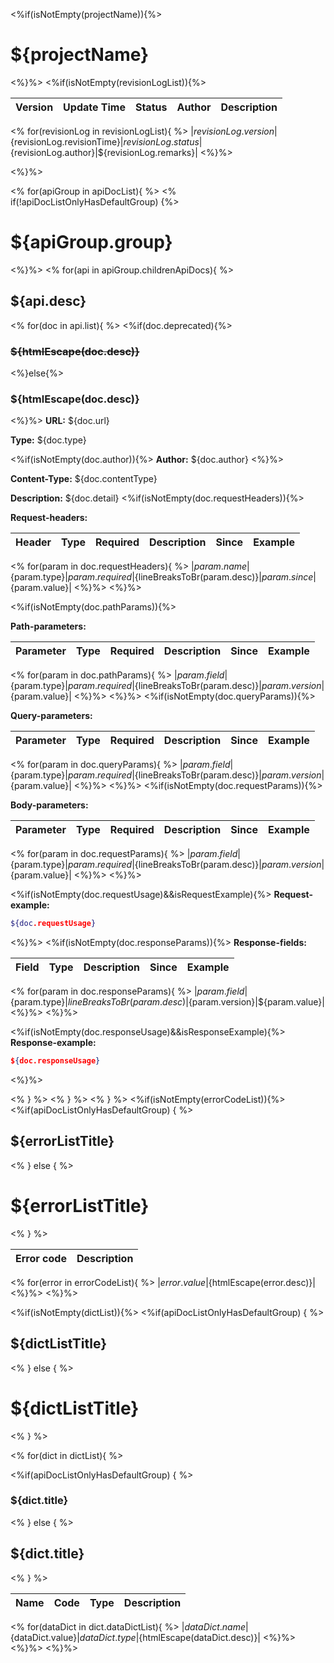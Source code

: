 <%if(isNotEmpty(projectName)){%>
# ${projectName}
<%}%>
<%if(isNotEmpty(revisionLogList)){%>

| Version | Update Time | Status | Author | Description |
|---------|-------------|--------|--------|-------------|
<%
for(revisionLog in revisionLogList){
%>
|${revisionLog.version}|${revisionLog.revisionTime}|${revisionLog.status}|${revisionLog.author}|${revisionLog.remarks}|
<%}%>

<%}%>


<%
for(apiGroup in apiDocList){
%>
<%
if(!apiDocListOnlyHasDefaultGroup) {%>
# ${apiGroup.group}
<%}%>
<%
for(api in apiGroup.childrenApiDocs){
%>
## ${api.desc}
<%
for(doc in api.list){
%>
<%if(doc.deprecated){%>
### ~~${htmlEscape(doc.desc)}~~
<%}else{%>
### ${htmlEscape(doc.desc)}
<%}%>
**URL:** ${doc.url}

**Type:** ${doc.type}

<%if(isNotEmpty(doc.author)){%>
**Author:** ${doc.author}
<%}%>

**Content-Type:** ${doc.contentType}

**Description:** ${doc.detail}
<%if(isNotEmpty(doc.requestHeaders)){%>

**Request-headers:**

| Header | Type | Required | Description | Since | Example |
|--------|------|----------|-------------|-------|---------|
<%
for(param in doc.requestHeaders){
%>
|${param.name}|${param.type}|${param.required}|${lineBreaksToBr(param.desc)}|${param.since}|${param.value}|
<%}%>
<%}%>

<%if(isNotEmpty(doc.pathParams)){%>

**Path-parameters:**

| Parameter | Type | Required | Description | Since | Example |
|-----------|------|----------|-------------|-------|---------|
<%
for(param in doc.pathParams){
%>
|${param.field}|${param.type}|${param.required}|${lineBreaksToBr(param.desc)}|${param.version}|${param.value}|
<%}%>
<%}%>
<%if(isNotEmpty(doc.queryParams)){%>

**Query-parameters:**

| Parameter | Type | Required | Description | Since | Example |
|-----------|------|----------|-------------|-------|---------|
<%
for(param in doc.queryParams){
%>
|${param.field}|${param.type}|${param.required}|${lineBreaksToBr(param.desc)}|${param.version}|${param.value}|
<%}%>
<%}%>
<%if(isNotEmpty(doc.requestParams)){%>

**Body-parameters:**

| Parameter | Type | Required | Description | Since | Example |
|-----------|------|----------|-------------|-------|---------|
<%
for(param in doc.requestParams){
%>
|${param.field}|${param.type}|${param.required}|${lineBreaksToBr(param.desc)}|${param.version}|${param.value}|
<%}%>
<%}%>

<%if(isNotEmpty(doc.requestUsage)&&isRequestExample){%>
**Request-example:**
```bash
${doc.requestUsage}
```
<%}%>
<%if(isNotEmpty(doc.responseParams)){%>
**Response-fields:**

| Field | Type | Description | Since | Example |
|-------|------|-------------|-------|---------|
<%
for(param in doc.responseParams){
%>
|${param.field}|${param.type}|${lineBreaksToBr(param.desc)}|${param.version}|${param.value}|
<%}%>
<%}%>

<%if(isNotEmpty(doc.responseUsage)&&isResponseExample){%>
**Response-example:**
```json
${doc.responseUsage}
```
<%}%>

<% } %>
<% } %>
<% } %>
<%if(isNotEmpty(errorCodeList)){%>
<%if(apiDocListOnlyHasDefaultGroup) { %>
## ${errorListTitle}
<% } else { %>
# ${errorListTitle}
<% } %>

| Error code | Description |
|------------|-------------|
<%
for(error in errorCodeList){
%>
|${error.value}|${htmlEscape(error.desc)}|
<%}%>
<%}%>

<%if(isNotEmpty(dictList)){%>
<%if(apiDocListOnlyHasDefaultGroup) { %>
## ${dictListTitle}
<% } else { %>
# ${dictListTitle}
<% } %>

<%
for(dict in dictList){
%>

<%if(apiDocListOnlyHasDefaultGroup) { %>
### ${dict.title}
<% } else { %>
## ${dict.title}
<% } %>

| Name | Code | Type | Description |
|------|------|------|-------------|
<%
for(dataDict in dict.dataDictList){
%>
|${dataDict.name}|${dataDict.value}|${dataDict.type}|${htmlEscape(dataDict.desc)}|
<%}%>
<%}%>
<%}%>
